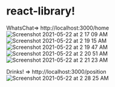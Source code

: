 # react-library!
WhatsChat=> http://localhost:3000/home
![Screenshot 2021-05-22 at 2 17 09 AM](https://user-images.githubusercontent.com/46068647/119196450-d28fb100-baa3-11eb-936e-d248ac88d562.png)
![Screenshot 2021-05-22 at 2 19 15 AM](https://user-images.githubusercontent.com/46068647/119196638-1d112d80-baa4-11eb-89f5-c2fc1c8069a7.png)
![Screenshot 2021-05-22 at 2 19 47 AM](https://user-images.githubusercontent.com/46068647/119196689-31552a80-baa4-11eb-9869-8d68cf7a73e8.png)
![Screenshot 2021-05-22 at 2 20 51 AM](https://user-images.githubusercontent.com/46068647/119196767-56499d80-baa4-11eb-9734-e624d5dc3fa5.png)
![Screenshot 2021-05-22 at 2 21 23 AM](https://user-images.githubusercontent.com/46068647/119196810-695c6d80-baa4-11eb-86e5-24715db4bc6f.png)


Drinks! => http://localhost:3000/position
![Screenshot 2021-05-22 at 2 28 25 AM](https://user-images.githubusercontent.com/46068647/119197533-847bad00-baa5-11eb-8d39-f65a58c7c9d8.png)

